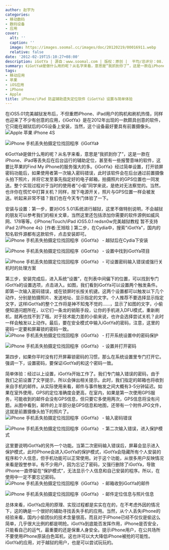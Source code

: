 ```yaml
---
author: 赵宇为
categories:
- 移动数码
- 数码设备
- 应用
cover:
  alt: ''
  caption: ''
  image: https://images.soomal.cc/images/doc/20120219/00016911.webp
  relative: false
date: '2012-02-19T15:10:27+08:00'
description: iGotYa | 源自：www.soomal.com | 版权：原创 |  平均/总评分：08.73/131
summary: 《iGotYa》是做什么用的呢？从名字来看，意思是“我抓到你了”，这是一款在iPhone、iPad等丢失后在后台运行的辅助定位，甚至有一些报警意味的软件。它可以将输入错误密码的用户的地理位置以及拍摄的照片发送到指定邮箱，如果你运气不错，也许可以找到你丢失的手机……
tags:
- 移动应用
- 苹果
- iOS应用
- iPhone
- Apple
title: iPhone/iPad 防盗辅助遗失定位软件《iGotYa》设置与简单体验
---
```


在iOS5.01完美越狱发布后，不但重燃iPhone、iPad用户的购机和刷机热情，同样也迎来了不少有创意的应用，《iGotYa》是在2012年出现的一款颇具创意的软件，它只能在越狱后的iOS设备上安装，当然，这个设备最好要具有前置摄像头。
![Apple 苹果 iPhone 4S](https://images.soomal.cc/images/doc/20111005/00013881.webp)




![iPhone 手机丢失拍摄定位找回程序《iGotYa》](https://images.soomal.cc/images/doc/20120219/00016911.webp)




《iGotYa》是做什么用的呢？从名字来看，意思是“我抓到你了”，这是一款在iPhone、iPad等丢失后在后台运行的辅助定位，甚至有一些报警意味的软件，这要比苹果的Find My iPhone的服务强大的多。《iGotYa》经过简单设置，打开锁屏密码功能后，如果使用者第一次输入密码错误，此时该软件会在后台通过前置摄像头拍下照片，并将它发至事先指定好的电子邮箱，拍摄照片的GPS位置也一同发送。整个实现过程对于当时的使用者“小偷”同学来说，是绝对无法察觉的。当然，也许你在慌忙中打算关机？同样，按下电源开关，照片与GPS位置一样会被发送。听起来非常不错？我们也在今天专门体验了一下。

安装与设置：第一步，要对iOS 5.01系统进行越狱，这里不做特别说明，不会越狱的朋友可以参考我们的相关文章，当然这里还包括添加你需要的软件源例如威风网、178等等。《iPhone/Touch/iPad iOS5.0.1 redsn0w完美越狱教程 暂不支持iPad 2/iPhone 4s》[作者:王旭晗 ]
第二步，在Cydia中，搜索"iGotYa"，国内的知名软件源都有这款软件，点击安装即可。
![iPhone 手机丢失拍摄定位找回程序《iGotYa》 - 越狱后在Cydia下安装](https://images.soomal.cc/images/doc/20120219/00016902.webp)




![iPhone 手机丢失拍摄定位找回程序《iGotYa》 - 设置中找到iGotYa项目](https://images.soomal.cc/images/doc/20120219/00016903.webp)




![iPhone 手机丢失拍摄定位找回程序《iGotYa》 - 可设置密码输入错误或强行关机时的处理方案](https://images.soomal.cc/images/doc/20120219/00016904.webp)




第三步，安装完成后，进入系统“设置”，在列表中间偏下的位置，可以找到专门iGotYa的设置选项，点击进入。如图，我们看到iGotYa可以设置两个触发条件。即第一次输入密码错误，或在锁屏时长按关机键。这两个设置都可以触发以下几个动作，分别是拍摄照片、发送地址、显示指定的文字。个人推荐不要选择显示指定文字，这样iGotYa的整个工作将是神不知鬼不觉的……，显示了如图的文字，小偷便知道问题所在，以它们一条龙的销赃手段，让你的手机进入DFU模式，重新刷机，就再也找不到了哦。对于技术能力差的小偷来说，也许会选择尝试关机？此时一样会触发以上动作。最后，要在安全模式中输入iGotYa的密码，注意，这里的密码一定要和屏幕锁的密码一致。
![iPhone 手机丢失拍摄定位找回程序《iGotYa》 - 打开系统设置中的密码保护](https://images.soomal.cc/images/doc/20120219/00016905.webp)




![iPhone 手机丢失拍摄定位找回程序《iGotYa》 - 设置并打开密码](https://images.soomal.cc/images/doc/20120219/00016906.webp)




第四步，如果你平时没有打开屏幕锁密码的习惯，那么在系统设置里专门打开它。强调一下，设置密码，要保证iGotYa的和这个密码一致。

简单体验：经过以上设置，iGotYa开始工作了。我们专门输入错误的密码，由于我们之前设置了文字提示，所以会弹出相关提示。此时，我们指定的邮箱也将收到来自手机的邮件。从实际使用来看，邮件与事件触发之间大概有3-5分钟延迟。如果在室外使用，GPS的定位准确度会更高，在室内，如果是第一次使用GPS服务，可能收到的邮件会没有GPS信息，但只要它多使用两次，GPS信息将没有问题。从图中看到，邮件的上半部分是GPS信息和地图，还带有一个附件JPG文件，这就是前置摄像头拍下的照片了。
![iPhone 手机丢失拍摄定位找回程序《iGotYa》 - 输入密码错误](https://images.soomal.cc/images/doc/20120219/00016907.webp)




![iPhone 手机丢失拍摄定位找回程序《iGotYa》 - 第二次输入错误，进入保护模式](https://images.soomal.cc/images/doc/20120219/00016908.webp)




这里要说明iGotYa的另外一个功能。当第二次密码输入错误后，屏幕会显示进入保护模式，此时iPhone会进入iGotYa的保护模式，iGotYa会隐藏所有个人安装的程序和个人信息，但手机功能可以正常使用。对于这个功能，从很多用户反映情况来看是毁誉参半。有不少用户，因为忘记了密码，又强行删除了iGotYa，导致iPhone一直停留在“保护模式”，无法显示个人信息和自己安装的程序。所以，在使用中一定不要忘记密码。
![iPhone 手机丢失拍摄定位找回程序《iGotYa》 - 邮箱收到iGotYa的邮件](https://images.soomal.cc/images/doc/20120219/00016909.webp)




![iPhone 手机丢失拍摄定位找回程序《iGotYa》 - 邮件定位信息与照片信息](https://images.soomal.cc/images/doc/20120219/00016910.webp)




总体来看，iGotYa应用的原理、实现过程都是实实在在的，在不考虑外因的情况下，这的确是一个很好的辅助寻找丢失手机的应用。当然，从个人丢失iPhone的经验来看，国内小偷团伙的技术含量很高，而且对于iPhone已经不仅仅是偷这么简单，几乎很大比例的都是明抢。iGotYa到底能否发挥作用，iPhone是否安全，只能看自己的运气，最重要的还是保重人身安全。提示iPhone用户，在公共场所不要使用iPhone原装白色耳机，这也许可以大大降低iPhone被抢的可能性。iGotYa的应用，对于越狱的用户，也是可以尝试玩玩的。